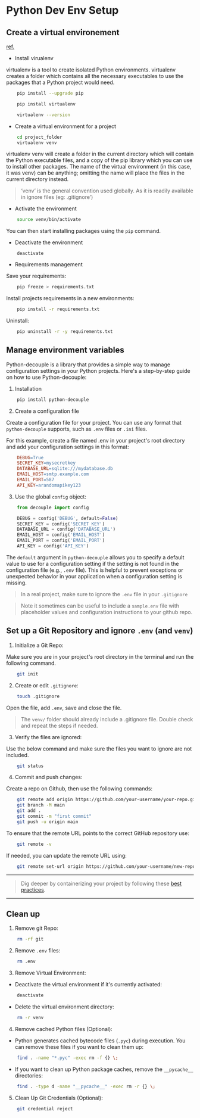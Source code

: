 # Python Dev Env Setup


## Create a virtual environement

[ref.](https://docs.python-guide.org/dev/virtualenvs)

- Install virualenv

virtualenv is a tool to create isolated Python environments. virtualenv creates a folder which contains all the necessary executables to use the packages that a Python project would need.


```bash
    pip install --upgrade pip
```

```bash
    pip install virtualenv
```

```bash
    virtualenv --version
```

- Create a virtual environment for a project

```bash
    cd project_folder
    virtualenv venv
```

virtualenv venv will create a folder in the current directory which will contain the Python executable files, and a copy of the pip library which you can use to install other packages. The name of the virtual environment (in this case, it was venv) can be anything; omitting the name will place the files in the current directory instead.

> ‘venv’ is the general convention used globally. As it is readily available in ignore files (eg: .gitignore’)

- Activate the environment

```bash
    source venv/bin/activate
```

You can then start installing packages using the `pip` command.

- Deactivate the environment

```
    deactivate
```

- Requirements management


Save your requirements:

```bash
    pip freeze > requirements.txt
```

Install projects requirements in a new environments:

```bash
    pip install -r requirements.txt
```

Uninstall:
```bash
    pip uninstall -r -y requirements.txt
```

## Manage environment variables

Python-decouple is a library that provides a simple way to manage configuration settings in your Python projects. Here's a step-by-step guide on how to use Python-decouple:

1. Installation

```bash
    pip install python-decouple
```

2. Create a configuration file

Create a configuration file for your project. You can use any format that `python-decouple` supports, such as `.env` files or `.ini` files.

For this example, create a file named .env in your project's root directory and add your configuration settings in this format:

```makefile
    DEBUG=True
    SECRET_KEY=mysecretkey
    DATABASE_URL=sqlite:///mydatabase.db
    EMAIL_HOST=smtp.example.com
    EMAIL_PORT=587
    API_KEY=arandomapikey123
```

3. Use the global `config` object:

```python
    from decouple import config

    DEBUG = config('DEBUG', default=False)
    SECRET_KEY = config('SECRET_KEY')
    DATABASE_URL = config('DATABASE_URL')
    EMAIL_HOST = config('EMAIL_HOST')
    EMAIL_PORT = config('EMAIL_PORT')
    API_KEY = config('API_KEY')
```

The `default` argument in `python-decouple` allows you to specify a default value to use for a configuration setting if the setting is not found in the configuration file (e.g., `.env` file). This is helpful to prevent exceptions or unexpected behavior in your application when a configuration setting is missing.

> In a real project, make sure to ignore the `.env` file in your `.gitignore`

> Note it sometimes can be useful to include a `sample.env` file with placeholder values and configuration instructions to your github repo.

## Set up a Git Repository and ignore `.env` (and `venv`)

1. Initialize a Git Repo:

Make sure you are in your project's root directory in the terminal and run the following command.

```bash
    git init
```

2. Create or edit `.gitignore`:

```bash
    touch .gitignore
```

Open the file, add `.env`, save and close the file.

> The `venv/` folder should already include a .gitignore file. Double check and repeat the steps if needed.

3. Verify the files are ignored:

Use the below command and make sure the files you want to ignore are not included.

```bash
    git status
```

4. Commit and push changes:

Create a repo on Github, then use the following commands:

```bash
    git remote add origin https://github.com/your-username/your-repo.git
    git branch -M main
    git add .
    git commit -m "first commit"
    git push -u origin main
``` 

To ensure that the remote URL points to the correct GitHub repository use:

```bash
    git remote -v
```

If needed, you can update the remote URL using:

```bash
    git remote set-url origin https://github.com/your-username/new-repo.git
```

___

> Dig deeper by containerizing your project by following these [best practices](https://snyk.io/blog/best-practices-containerizing-python-docker/).
___


## Clean up

1. Remove git Repo:

```bash
    rm -rf git
```

2. Remove `.env` files:

```bash
    rm .env
```

3. Remove Virtual Environment:

- Deactivate the virtual environment if it's currently activated:

```bash
    deactivate
```
- Delete the virtual environment directory:

```bash
    rm -r venv
```

4. Remove cached Python files (Optional):

- Python generates cached bytecode files (`.pyc`) during execution. You can remove these files if you want to clean them up:

```bash
    find . -name "*.pyc" -exec rm -f {} \;
```
-  If you want to clean up Python package caches, remove the  `__pycache__` directories:

```bash
    find . -type d -name "__pycache__" -exec rm -r {} \;
```

5. Clean Up Git Credentials (Optional):

```bash
    git credential reject
```